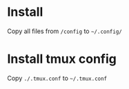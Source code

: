 # Install
Copy all files from `/config` to `~/.config/`

# Install tmux config
Copy `./.tmux.conf` to `~/.tmux.conf` 
